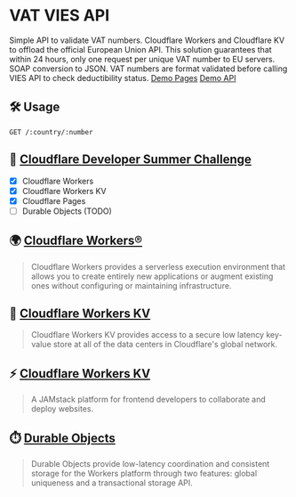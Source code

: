 # VAT VIES API

Simple API to validate VAT numbers. Cloudflare Workers and Cloudflare KV to offload the official European Union API. This solution guarantees that within 24 hours, only one request per unique VAT number to EU servers. SOAP conversion to JSON. VAT numbers are format validated before calling VIES API to check deductibility status.
[Demo Pages](https://vat.pages.dev/) [Demo API](https://vat.adaptive.workers.dev/)


## 🛠️ Usage

```http
GET /:country/:number
```

## 🥰 [Cloudflare Developer Summer Challenge](https://challenge.developers.cloudflare.com/)

- [x] Cloudflare Workers
- [x] Cloudflare Workers KV
- [x] Cloudflare Pages
- [ ] Durable Objects (TODO)

## 🌍 [Cloudflare Workers®](https://workers.cloudflare.com/)
> Cloudflare Workers provides a serverless execution environment that allows you to create entirely new applications or augment existing ones without configuring or maintaining infrastructure.

## 💾 [Cloudflare Workers KV](https://www.cloudflare.com/products/workers-kv/)
> Cloudflare Workers KV provides access to a secure low latency key-value store at all of the data centers in Cloudflare's global network.

## ⚡ [Cloudflare Workers KV](https://pages.cloudflare.com/)
> A JAMstack platform for frontend developers to collaborate and deploy websites.

## ⏱️ [Durable Objects](https://pages.cloudflare.com/)
> Durable Objects provide low-latency coordination and consistent storage for the Workers platform through two features: global uniqueness and a transactional storage API.